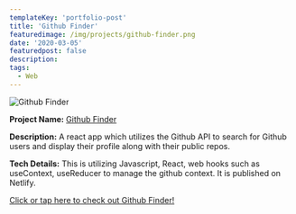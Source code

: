 ```yaml
---
templateKey: 'portfolio-post'
title: 'Github Finder'
featuredimage: /img/projects/github-finder.png
date: '2020-03-05'
featuredpost: false
description:
tags:
  - Web
---
```


![Github Finder](/img/projects/github-finder.png)

**Project Name:** [Github Finder](https://githubfinder0243.netlify.com/)

**Description:**
A react app which utilizes the Github API to search for Github users and display their profile along with their public repos.

**Tech Details:**
This is utilizing Javascript, React, web hooks such as useContext, useReducer to manage the github context. It is published on Netlify.

[Click or tap here to check out Github Finder!](https://githubfinder0243.netlify.com/)
